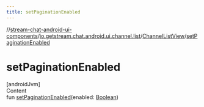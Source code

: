 ```yaml
---
title: setPaginationEnabled
---
```

//[stream-chat-android-ui-components](../../../index.md)/[io.getstream.chat.android.ui.channel.list](../index.md)/[ChannelListView](index.md)/[setPaginationEnabled](setPaginationEnabled.md)



# setPaginationEnabled  
[androidJvm]  
Content  
fun [setPaginationEnabled](setPaginationEnabled.md)(enabled: [Boolean](https://kotlinlang.org/api/latest/jvm/stdlib/kotlin/-boolean/index.html))  



